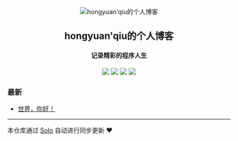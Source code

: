 <p align="center"><img alt="hongyuan'qiu的个人博客" src="https://static.b3log.org/images/brand/solo-32.png"></p><h2 align="center">
hongyuan'qiu的个人博客
</h2>

<h4 align="center">记录精彩的程序人生</h4>
<p align="center"><a title="hongyuan'qiu的个人博客" target="_blank" href="https://github.com/hongyuanqiu/solo-blog"><img src="https://img.shields.io/github/last-commit/hongyuanqiu/solo-blog.svg?style=flat-square&color=FF9900"></a>
<a title="GitHub repo size in bytes" target="_blank" href="https://github.com/hongyuanqiu/solo-blog"><img src="https://img.shields.io/github/repo-size/hongyuanqiu/solo-blog.svg?style=flat-square"></a>
<a title="Solo Version" target="_blank" href="https://github.com/b3log/solo/releases"><img src="https://img.shields.io/badge/solo-3.6.4-f1e05a.svg?style=flat-square&color=blueviolet"></a>
<a title="Hits" target="_blank" href="https://github.com/b3log/hits"><img src="https://hits.b3log.org/hongyuanqiu/solo-blog.svg"></a></p>

### 最新

* [世界，你好！](https://www.hiblog.site:666/hello-solo)



---

本仓库通过 [Solo](https://github.com/b3log/solo) 自动进行同步更新 ❤️ 